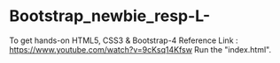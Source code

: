 # Bootstrap_newbie_resp-L-
To get hands-on HTML5, CSS3 & Bootstrap-4
Reference Link : https://www.youtube.com/watch?v=9cKsq14Kfsw
Run the "index.html". 
